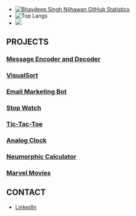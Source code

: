 - [![Bhavdeep Singh Nijhawan GitHub Statistics](https://github-readme-stats.vercel.app/api?username=BhavdeepSinghNijhawan)](https://github.com/BhavdeepSinghNijhawan/github-readme-stats)
- ![Top Langs](https://github-readme-stats.vercel.app/api/top-langs/?username=BhavdeepSinghNijhawan&layout=compact)
- ![](https://komarev.com/ghpvc/?username=BhavdeepSinghNijhawan&label=PROFILE+VIEWS&color=blue&style=plastic)

## PROJECTS

### [Message Encoder and Decoder](https://bhavdeepsinghnijhawan.github.io/Message-Encoder-and-Decoder/)

### [VisualSort](https://github.com/BhavdeepSinghNijhawan/VisualSort)

### [Email Marketing Bot](https://github.com/BhavdeepSinghNijhawan/Email-Marketing-Bot)

### [Stop Watch](https://bhavdeepsinghnijhawan.github.io/Stop-Watch/)

### [Tic-Tac-Toe](https://bhavdeepsinghnijhawan.github.io/Tic-Tac-Toe/)

### [Analog Clock](https://bhavdeepsinghnijhawan.github.io/Analog-Clock/)

### [Neumorphic Calculator](https://bhavdeepsinghnijhawan.github.io/Neumorphic-Calculator/)

### [Marvel Movies](https://bhavdeepsinghnijhawan.github.io/Marvel-Movies-Website-Project/)

## CONTACT

- [LinkedIn](https://www.linkedin.com/in/bhavdeep-singh-nijhawan-739634280)
